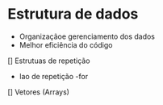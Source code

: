 # Estrutura de dados

- Organizaçãoe gerenciamento dos dados
- Melhor eficiência do código

[] Estrutuas de repetição

- lao de repetição
  -for

[] Vetores (Arrays)
